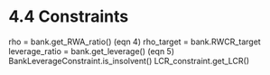 # 4.4 Constraints

rho = bank.get_RWA_ratio()  (eqn 4)
rho_target = bank.RWCR_target
leverage_ratio = bank.get_leverage()  (eqn 5)
BankLeverageConstraint.is_insolvent()
LCR_constraint.get_LCR()

